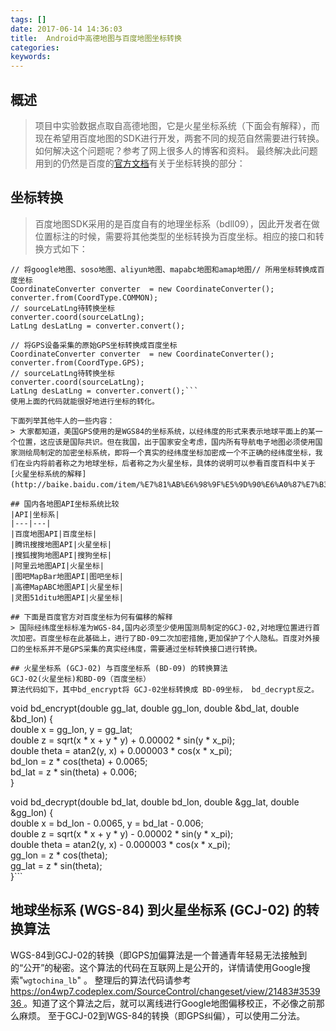 ```yaml
---
tags: []
date: 2017-06-14 14:36:03
title:  Android中高德地图与百度地图坐标转换
categories:
keywords:
---
```

## 概述
> 项目中实验数据点取自高德地图，它是火星坐标系统（下面会有解释），而现在希望用百度地图的SDK进行开发，两套不同的规范自然需要进行转换。如何解决这个问题呢？参考了网上很多人的博客和资料。
最终解决此问题用到的仍然是百度的[官方文档](http://lbsyun.baidu.com/index.php?title=androidsdk/guide/tool#.E5.9D.90.E6.A0.87.E8.BD.AC.E6.8D.A2)有关于坐标转换的部分：
 

<!-- more -->
<!-- 这是　　缩进-->
## 坐标转换

> 百度地图SDK采用的是百度自有的地理坐标系（bdll09），因此开发者在做位置标注的时候，需要将其他类型的坐标转换为百度坐标。相应的接口和转换方式如下：

```
// 将google地图、soso地图、aliyun地图、mapabc地图和amap地图// 所用坐标转换成百度坐标  
CoordinateConverter converter  = new CoordinateConverter();  
converter.from(CoordType.COMMON);  
// sourceLatLng待转换坐标  
converter.coord(sourceLatLng);  
LatLng desLatLng = converter.convert();  
 
// 将GPS设备采集的原始GPS坐标转换成百度坐标  
CoordinateConverter converter  = new CoordinateConverter();  
converter.from(CoordType.GPS);  
// sourceLatLng待转换坐标  
converter.coord(sourceLatLng);  
LatLng desLatLng = converter.convert();```
使用上面的代码就能很好地进行坐标的转化。

下面列举其他牛人的一些内容：
> 大家都知道，美国GPS使用的是WGS84的坐标系统，以经纬度的形式来表示地球平面上的某一个位置，这应该是国际共识。但在我国，出于国家安全考虑，国内所有导航电子地图必须使用国家测绘局制定的加密坐标系统，即将一个真实的经纬度坐标加密成一个不正确的经纬度坐标，我们在业内将前者称之为地球坐标，后者称之为火星坐标，具体的说明可以参看百度百科中关于[火星坐标系统的解释](http://baike.baidu.com/item/%E7%81%AB%E6%98%9F%E5%9D%90%E6%A0%87%E7%B3%BB%E7%BB%9F)。

## 国内各地图API坐标系统比较
|API|坐标系|
|---|---|
|百度地图API|百度坐标|
|腾讯搜搜地图API|火星坐标|
|搜狐搜狗地图API|搜狗坐标|
|阿里云地图API|火星坐标|
|图吧MapBar地图API|图吧坐标|
|高德MapABC地图API|火星坐标|
|灵图51ditu地图API|火星坐标|

## 下面是百度官方对百度坐标为何有偏移的解释
> 国际经纬度坐标标准为WGS-84,国内必须至少使用国测局制定的GCJ-02,对地理位置进行首次加密。百度坐标在此基础上，进行了BD-09二次加密措施,更加保护了个人隐私。百度对外接口的坐标系并不是GPS采集的真实经纬度，需要通过坐标转换接口进行转换。

## 火星坐标系 (GCJ-02) 与百度坐标系 (BD-09) 的转换算法
GCJ-02(火星坐标)和BD-09（百度坐标）
算法代码如下，其中bd_encrypt将 GCJ-02坐标转换成 BD-09坐标， bd_decrypt反之。
```
void bd_encrypt(double gg_lat, double gg_lon, double &bd_lat, double &bd_lon) {  
    double x = gg_lon, y = gg_lat;  
    double z = sqrt(x * x + y * y) + 0.00002 * sin(y * x_pi);  
    double theta = atan2(y, x) + 0.000003 * cos(x * x_pi);  
    bd_lon = z * cos(theta) + 0.0065;  
    bd_lat = z * sin(theta) + 0.006;  
}  
       
void bd_decrypt(double bd_lat, double bd_lon, double &gg_lat, double &gg_lon) {  
    double x = bd_lon - 0.0065, y = bd_lat - 0.006;  
    double z = sqrt(x * x + y * y) - 0.00002 * sin(y * x_pi);  
    double theta = atan2(y, x) - 0.000003 * cos(x * x_pi);  
    gg_lon = z * cos(theta);  
    gg_lat = z * sin(theta);  
}```

## 地球坐标系 (WGS-84) 到火星坐标系 (GCJ-02) 的转换算法
  WGS-84到GCJ-02的转换（即GPS加偏算法是一个普通青年轻易无法接触到的“公开”的秘密。这个算法的代码在互联网上是公开的，详情请使用Google搜索"`wgtochina_lb`" 。
  整理后的算法代码请参考[ https://on4wp7.codeplex.com/SourceControl/changeset/view/21483#353936 ](https://on4wp7.codeplex.com/SourceControl/changeset/view/21483#353936)。知道了这个算法之后，就可以离线进行Google地图偏移校正，不必像之前那么麻烦。
至于GCJ-02到WGS-84的转换（即GPS纠偏），可以使用二分法。







<!-- <iframe frameborder="no" border="0" marginwidth="0" marginheight="0" width=100% height=86 src="//music.163.com/outchain/player?type=2&id=songid&auto=1&height=66"></iframe> -->